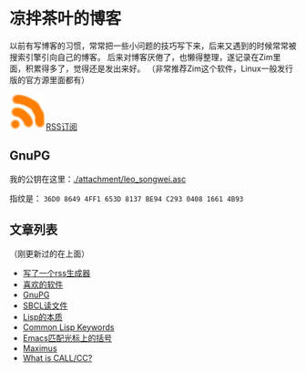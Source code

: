 凉拌茶叶的博客
==============

以前有写博客的习惯，常常把一些小问题的技巧写下来，后来又遇到的时候常常被搜索引擎引向自己的博客。
后来对博客厌倦了，也懒得整理，遂记录在Zim里面，积累得多了，觉得还是发出来好。
（非常推荐Zim这个软件，Linux一般发行版的官方源里面都有）

<img src="./attachment/rss.jpg" />[RSS订阅](https://raw.githubusercontent.com/leosongwei/blog/master/rss.xml)

## GnuPG
我的公钥在这里：[./attachment/leo_songwei.asc](https://raw.githubusercontent.com/leosongwei/blog/master/attachment/leo_songwei.asc)

指纹是：
`36D0 8649 4FF1 653D 8137 BE94 C293 0408 1661 4B93`

文章列表
--------

（刚更新过的在上面）

* [写了一个rss生成器](./08_rss.md)
* [喜欢的软件](./02_favorite_software.md)
* [GnuPG](./07_gpg.md)
* [SBCL读文件](./06_sbcl_reading_file.md)
* [Lisp的本质](./05_essence_of_lisp.md)
* [Common Lisp Keywords](./04_common_lisp_keywords.md)
* [Emacs匹配光标上的括号](./03_emacs_matching_parens_ON_cursor.md)
* [Maximus](./01_maximus.md)
* [What is CALL/CC?](./00_what_is_call_cc.md)
